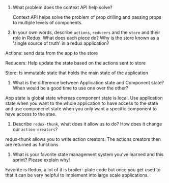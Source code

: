1. What problem does the context API help solve?

   Context API helps solve the problem of prop drilling and passing props to multiple levels of components.

1. In your own words, describe `actions`, `reducers` and the `store` and their role in Redux. What does each piece do? Why is the store known as a 'single source of truth' in a redux application?

Actions: send data from the app to the store

Reducers: Help update the state based on the actions sent to store

Store: Is immutable state that holds the main state of the application

1. What is the difference between Application state and Component state? When would be a good time to use one over the other?

App state is global state whereas component state is local. Use application state when you want to the whole application to have access to the state and use componenet state when you only want a specific component to have access to the stae.

1. Describe `redux-thunk`, what does it allow us to do? How does it change our `action-creators`?

redux-thunk allows you to write action creators. The actions creators then are returned as functions

1. What is your favorite state management system you've learned and this sprint? Please explain why!

Favorite is Redux, a lot of it is broiler- plate code but once you get used to that it can be very helpful to implement into large scale applications.
